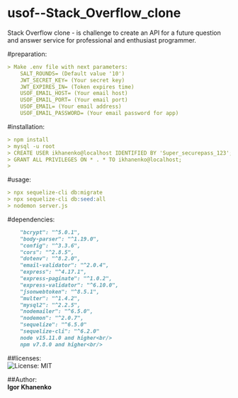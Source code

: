 # usof--Stack_Overflow_clone
Stack Overflow clone -  is challenge to create an API for a future question and answer service for professional and enthusiast programmer.

#preparation:
```md
> Make .env file with next parameters:
    SALT_ROUNDS= (Default value '10')
    JWT_SECRET_KEY= (Your secret key)
    JWT_EXPIRES_IN= (Token expires time)
    USOF_EMAIL_HOST= (Your email host)
    USOF_EMAIL_PORT= (Your email port)
    USOF_EMAIL= (Your email address)
    USOF_EMAIL_PASSWORD= (Your email password for app)
```

#installation:
```md
> npm install
> mysql -u root
> CREATE USER ikhanenko@localhost IDENTIFIED BY 'Super_securepass_123';
> GRANT ALL PRIVILEGES ON * . * TO ikhanenko@localhost;
> 
```

#usage:
```md
> npx sequelize-cli db:migrate
> npx sequelize-cli db:seed:all
> nodemon server.js
```

#dependencies:<br/>
```md
    "bcrypt": "^5.0.1",
    "body-parser": "^1.19.0",
    "config": "^3.3.6",
    "cors": "^2.8.5",
    "dotenv": "^8.2.0",
    "email-validator": "^2.0.4",
    "express": "^4.17.1",
    "express-paginate": "^1.0.2",
    "express-validator": "^6.10.0",
    "jsonwebtoken": "^8.5.1",
    "multer": "^1.4.2",
    "mysql2": "^2.2.5",
    "nodemailer": "^6.5.0",
    "nodemon": "^2.0.7",
    "sequelize": "^6.5.0"
    "sequelize-cli": "^6.2.0"
    node v15.11.0 and higher<br/>
    npm v7.8.0 and higher<br/>
```
##licenses:<br/>
![License: MIT](https://img.shields.io/badge/License-MIT-green.svg)

##Author:<br/>
**Igor Khanenko**